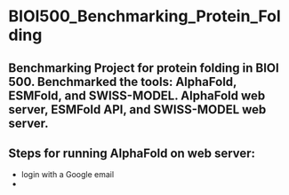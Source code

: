 # BIOI500_Benchmarking_Protein_Folding

## Benchmarking Project for protein folding in BIOI 500. Benchmarked the tools: AlphaFold, ESMFold, and SWISS-MODEL. AlphaFold web server, ESMFold API, and SWISS-MODEL web server. 


## Steps for running AlphaFold on web server:
  - login with a Google email
  - 

